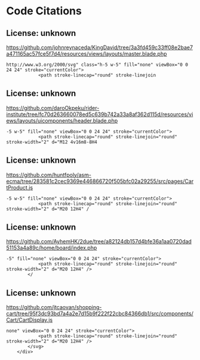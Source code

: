 # Code Citations

## License: unknown
https://github.com/johnreynaceda/KingDavid/tree/3a3fd459c33ff08e2bae7a471165ac57fce5f7d4/resources/views/layouts/master.blade.php

```
http://www.w3.org/2000/svg" class="h-5 w-5" fill="none" viewBox="0 0 24 24" stroke="currentColor">
            <path stroke-linecap="round" stroke-linejoin
```


## License: unknown
https://github.com/daroOkpeku/rider-institute/tree/fc70d263660078ed5c639b742a33a8af362d115d/resources/views/layouts/uicomponents/header.blade.php

```
-5 w-5" fill="none" viewBox="0 0 24 24" stroke="currentColor">
            <path stroke-linecap="round" stroke-linejoin="round" stroke-width="2" d="M12 4v16m8-8H4
```


## License: unknown
https://github.com/huntfpoly/asm-ecma/tree/283581c2cec9369e446866720f505bfc02a29255/src/pages/CartProduct.js

```
-5 w-5" fill="none" viewBox="0 0 24 24" stroke="currentColor">
            <path stroke-linecap="round" stroke-linejoin="round" stroke-width="2" d="M20 12H4" /
```


## License: unknown
https://github.com/AyhemHK/2due/tree/a82124db157d4bfe36a1aa0720dad51153a4a89c/home/board/index.php

```
-5" fill="none" viewBox="0 0 24 24" stroke="currentColor">
            <path stroke-linecap="round" stroke-linejoin="round" stroke-width="2" d="M20 12H4" />
        </
```


## License: unknown
https://github.com/jtcaovan/shopping-cart/tree/95f3dc93bd7a4a2e7d15b9f222f22cbc84366db1/src/components/Cart/CartDisplay.js

```
none" viewBox="0 0 24 24" stroke="currentColor">
            <path stroke-linecap="round" stroke-linejoin="round" stroke-width="2" d="M20 12H4" />
        </svg>
    </div>
```

